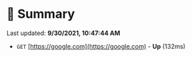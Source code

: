 # 📖 Summary
Last updated: **9/30/2021, 10:47:44 AM**

- `GET` [https://google.com](https://google.com) - **Up** (132ms)
